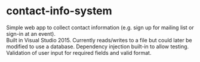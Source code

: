 # contact-info-system
Simple web app to collect contact information (e.g. sign up for mailing list or sign-in at an event).  
Built in Visual Studio 2015.
Currently reads/writes to a file but could later be modified to use a database.
Dependency injection built-in to allow testing.
Validation of user input for required fields and valid format.


